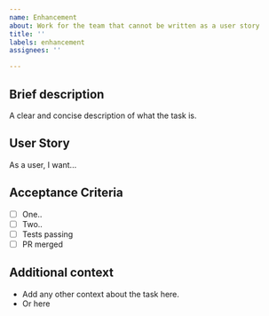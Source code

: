 ```yaml
---
name: Enhancement
about: Work for the team that cannot be written as a user story
title: ''
labels: enhancement
assignees: ''

---
```


## Brief description

A clear and concise description of what the task is.

## User Story

As a user, I want...

## Acceptance Criteria

- [ ] One..
- [ ] Two..
- [ ] Tests passing
- [ ] PR merged

## Additional context

- Add any other context about the task here.
- Or here